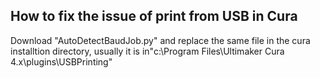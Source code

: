 ## How to fix the issue of print from USB in Cura
Download "AutoDetectBaudJob.py" and replace the same file in the cura installtion directory, usually it is in"c:\Program Files\Ultimaker Cura 4.x\plugins\USBPrinting"
